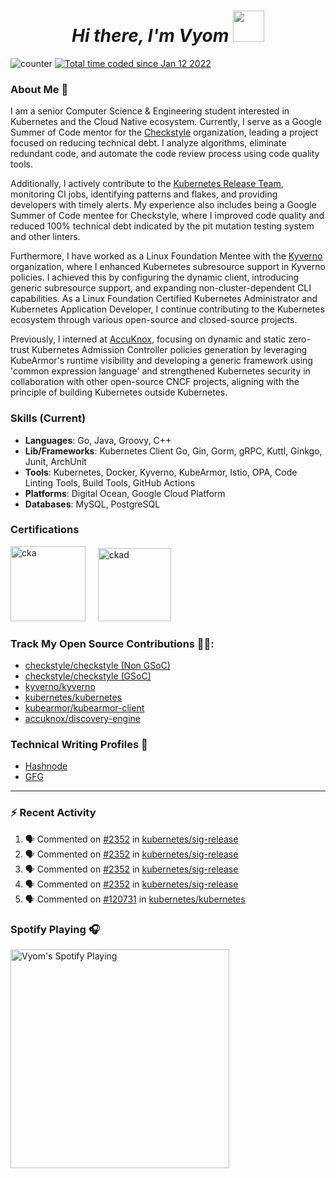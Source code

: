 <h1 align="center"><em>Hi there, I'm Vyom </em><img src="https://user-images.githubusercontent.com/73777108/150582164-1a082835-3bad-4a81-b3c7-dad6e90c6e19.gif" width="50"></h1>

![counter](https://enpd32rp4uhhkkc.m.pipedream.net)
<a href="https://wakatime.com/@939457b0-41b0-4830-8244-95c652fadddb"><img src="https://wakatime.com/badge/user/939457b0-41b0-4830-8244-95c652fadddb.svg" alt="Total time coded since Jan 12 2022" /></a>

### About Me 🚀

I am a senior Computer Science & Engineering student interested in Kubernetes and the Cloud Native ecosystem. Currently, I serve as a Google Summer of Code mentor for the [Checkstyle](https://github.com/checkstyle/checkstyle) organization, leading a project focused on reducing technical debt. I analyze algorithms, eliminate redundant code, and automate the code review process using code quality tools.

Additionally, I actively contribute to the [Kubernetes Release Team](https://github.com/kubernetes/sig-release), monitoring CI jobs, identifying patterns and flakes, and providing developers with timely alerts. My experience also includes being a Google Summer of Code mentee for Checkstyle, where I improved code quality and reduced 100% technical debt indicated by the pit mutation testing system and other linters.

Furthermore, I have worked as a Linux Foundation Mentee with the [Kyverno](https://github.com/kyverno/kyverno) organization, where I enhanced Kubernetes subresource support in Kyverno policies. I achieved this by configuring the dynamic client, introducing generic subresource support, and expanding non-cluster-dependent CLI capabilities. As a Linux Foundation Certified Kubernetes Administrator and Kubernetes Application Developer, I continue contributing to the Kubernetes ecosystem through various open-source and closed-source projects. 

Previously, I interned at [AccuKnox](http://www.accuknox.com/), focusing on dynamic and static zero-trust Kubernetes Admission Controller policies generation by leveraging KubeArmor's runtime visibility and developing a generic framework using 'common expression language' and strengthened Kubernetes security in collaboration with other open-source CNCF projects, aligning with the principle of building Kubernetes outside Kubernetes.

### Skills (Current)

- **Languages**: Go, Java, Groovy, C++           
- **Lib/Frameworks**: Kubernetes Client Go, Gin, Gorm, gRPC, Kuttl, Ginkgo, Junit, ArchUnit 
- **Tools**: Kubernetes, Docker, Kyverno, KubeArmor, Istio, OPA, Code Linting Tools, Build Tools, GitHub Actions 
- **Platforms**: Digital Ocean, Google Cloud Platform 
- **Databases**: MySQL, PostgreSQL 

### Certifications

<img src="https://images.credly.com/images/8b8ed108-e77d-4396-ac59-2504583b9d54/cka_from_cncfsite__281_29.png" alt="cka" height="120"> &nbsp; &nbsp;
<img src="https://images.credly.com/images/f88d800c-5261-45c6-9515-0458e31c3e16/ckad_from_cncfsite.png" alt="ckad" height="117"> &nbsp; &nbsp;

### Track My Open Source Contributions 👨‍💻: 
 - [checkstyle/checkstyle (Non GSoC)](https://github.com/checkstyle/checkstyle/pulls?q=is%3Apr+author%3AVyom-Yadav+is%3Amerged+merged%3A%3C2022-05-20)
 - [checkstyle/checkstyle (GSoC)](https://github.com/checkstyle/checkstyle/pulls?q=is%3Apr+author%3AVyom-Yadav+is%3Amerged+merged%3A%3E2022-05-20+)
 - [kyverno/kyverno](https://github.com/kyverno/kyverno/pulls?q=is%3Apr+author%3AVyom-Yadav+is%3Amerged+)
 - [kubernetes/kubernetes](https://github.com/kubernetes/kubernetes/issues?q=is%3Aissue+author%3AVyom-Yadav)
 - [kubearmor/kubearmor-client](https://github.com/kubearmor/kubearmor-client/pulls?q=is%3Amerged+is%3Apr+author%3AVyom-Yadav+)
 - [accuknox/discovery-engine](https://github.com/accuknox/discovery-engine/pulls?q=is%3Amerged+is%3Apr+author%3AVyom-Yadav+)

### Technical Writing Profiles 📃
 - [Hashnode](https://while-vyom-is-coding.hashnode.dev/)
 - [GFG](https://auth.geeksforgeeks.org/user/jackhammervyom/articles)

---

### :zap: Recent Activity

<!--START_SECTION:activity-->
1. 🗣 Commented on [#2352](https://github.com/kubernetes/sig-release/pull/2352#issuecomment-1772546414) in [kubernetes/sig-release](https://github.com/kubernetes/sig-release)
2. 🗣 Commented on [#2352](https://github.com/kubernetes/sig-release/pull/2352#issuecomment-1772545521) in [kubernetes/sig-release](https://github.com/kubernetes/sig-release)
3. 🗣 Commented on [#2352](https://github.com/kubernetes/sig-release/pull/2352#issuecomment-1772540520) in [kubernetes/sig-release](https://github.com/kubernetes/sig-release)
4. 🗣 Commented on [#2352](https://github.com/kubernetes/sig-release/pull/2352#issuecomment-1772537016) in [kubernetes/sig-release](https://github.com/kubernetes/sig-release)
5. 🗣 Commented on [#120731](https://github.com/kubernetes/kubernetes/pull/120731#issuecomment-1771320602) in [kubernetes/kubernetes](https://github.com/kubernetes/kubernetes)
<!--END_SECTION:activity-->

### Spotify Playing 🎧

[<img src="https://novatorem-git-master-vyom-yadav.vercel.app/api/spotify" alt="Vyom's Spotify Playing" width="350" />](https://open.spotify.com/user/312oauov5ttlvf6hg6yygyiz3m4m)
